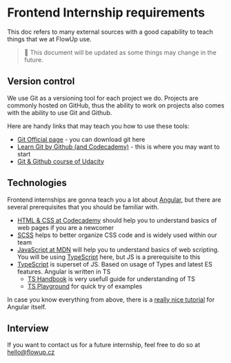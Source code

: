 # Frontend Internship requirements

This doc refers to many external sources with a good capability to teach things that we at FlowUp use.

> :robot: This document will be updated as some things may change in the future.

## Version control

We use Git as a versioning tool for each project we do. Projects are commonly hosted on GitHub, thus the ability to work on projects
also comes with the ability to use Git and Github.

Here are handy links that may teach you how to use these tools:
- [Git Official page](https://git-scm.com/) - you can download git here
- [Learn Git by Github (and Codecademy)](https://try.github.io) - this is where you may want to start
- [Git & Github course of Udacity](https://www.udacity.com/course/how-to-use-git-and-github--ud775)

## Technologies

Frontend internships are gonna teach you a lot about [Angular](https://angular.io/), but there are several prerequisites that you should be familiar with.

- [HTML & CSS at Codecademy](https://www.codecademy.com/learn/web) should help you to understand basics of web pages if you are a newcomer
- [SCSS](http://sass-lang.com/) helps to better organize CSS code and is widely used within our team
- [JavaScript at MDN](https://developer.mozilla.org/en-US/docs/Web/JavaScript/Guide) will help you to understand basics of web scripting. You will be using [TypeScript](https://www.typescriptlang.org/docs/tutorial.html) here, but JS is a prerequisite to this
- [TypeScript](https://www.typescriptlang.org/) is superset of JS. Based on usage of Types and latest ES features. Angular is written in TS
  - [TS Handbook](https://www.typescriptlang.org/docs/handbook/basic-types.html) is very usefull guide for understanding of TS
  - [TS Playground](https://www.typescriptlang.org/play/index.html) for quick try of examples

In case you know everything from above, there is a [really nice tutorial](https://angular.io/docs/ts/latest/guide/learning-angular.html) for Angular itself.

## Interview

If you want to contact us for a future internship, feel free to do so at hello@flowup.cz
